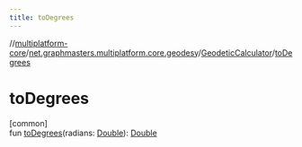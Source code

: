 ```yaml
---
title: toDegrees
---
```

//[multiplatform-core](../../../index.html)/[net.graphmasters.multiplatform.core.geodesy](../index.html)/[GeodeticCalculator](index.html)/[toDegrees](to-degrees.html)



# toDegrees



[common]\
fun [toDegrees](to-degrees.html)(radians: [Double](https://kotlinlang.org/api/latest/jvm/stdlib/kotlin/-double/index.html)): [Double](https://kotlinlang.org/api/latest/jvm/stdlib/kotlin/-double/index.html)




